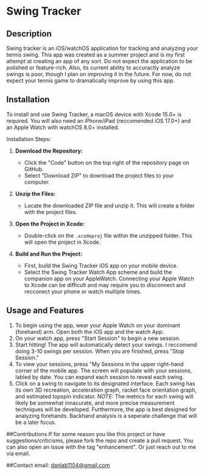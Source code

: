 # Swing Tracker

## Description

Swing tracker is an iOS/watchOS application for tracking and analyzing your tennis swing. This app was created as a summer project and is my first attempt at creating an app of any sort. Do not expect the application to be polished or feature-rich. Also,
its current ability to accuractly analyze swings is poor, though I plan on improving it in the future. For now, do not expect your tennis game to dramatically improve by using this app.

## Installation

To install and use Swing Tracker, a macOS device with Xcode 15.0+ is required. You will also need an iPhone/iPad (reccomended iOS 17.0+) and an Apple Watch with watchOS 8.0+ installed.

Installation Steps:

1. **Download the Repository:**
   - Click the "Code" button on the top right of the repository page on GitHub.
   - Select "Download ZIP" to download the project files to your computer.

2. **Unzip the Files:**
   - Locate the downloaded ZIP file and unzip it. This will create a folder with the project files.

3. **Open the Project in Xcode:**
   - Double-click on the `.xcodeproj` file within the unzipped folder. This will open the project in Xcode.

4. **Build and Run the Project:**
   - First, build the Swing Tracker iOS app on your mobile device.
   - Select the Swing Tracker Watch App scheme and build the companion app on your AppleWatch. Connecting your Apple Watch to Xcode can be difficult and may require you to disconnect and
   recconect your phone or watch multiple times.

## Usage and Features

1. To begin using the app, wear your Apple Watch on your dominant (forehand) arm. Open both the iOS app and the watch App.
2. On your watch app, press "Start Session" to begin a new session.
3. Start hitting! The app will automatically detect your swings. I reccomend doing 3-10 swings per session. When you are finished, press "Stop Session."
4. To view your sessions, press "My Sessions in the upper right-hand corner of the mobile app. The screen will populate with your sessions, labled by date. You can expand each session to reveal each swing.
5. Click on a swing to navigate to its designated interface. Each swing has its own 3D recreation, acceleration graph, racket face orientation graph, and estimated topspin indicator.
*NOTE:* The metrics for each swing will likely be somewhat innacurate, and more precise measurement
techniques will be developed. Furthermore, the app is best designed for analyzing forehands. Backhand analysis is a seperate challenge that will be a later focus.

##Contributions
If for some reason you like this project or have suggestions/criticisms, please fork the repo and create a pull request. You can also open an issue with the tag "enhancement". Or just reach out to me via email. 

##Contact
email: danlab1104@gmail.com
